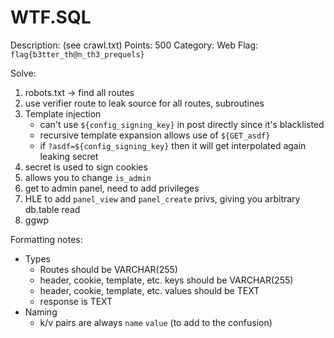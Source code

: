 # WTF.SQL

Description: (see crawl.txt)
Points: 500
Category: Web
Flag: `flag{b3tter_th@n_th3_prequels}`

Solve:
1. robots.txt -> find all routes
1. use verifier route to leak source for all routes, subroutines
1. Template injection
    * can't use `${config_signing_key}` in post directly since it's blacklisted
    * recursive template expansion allows use of `${GET_asdf}`
    * if `?asdf=${config_signing_key}` then it will get interpolated again leaking secret
1. secret is used to sign cookies
1. allows you to change `is_admin`
1. get to admin panel, need to add privileges
1. HLE to add `panel_view` and `panel_create` privs, giving you arbitrary db.table read
1. ggwp

Formatting notes:
* Types
    * Routes should be VARCHAR(255)
    * header, cookie, template, etc. keys should be VARCHAR(255)
    * header, cookie, template, etc. values should be TEXT
    * response is TEXT
* Naming
    * k/v pairs are always `name` `value` (to add to the confusion)
